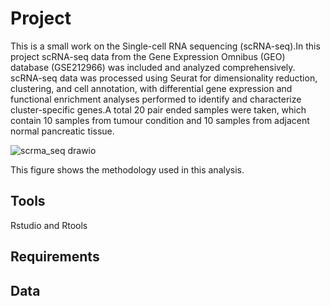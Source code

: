 # Project
This  is a small work on the Single-cell RNA sequencing (scRNA-seq).In this project scRNA-seq data from the Gene Expression Omnibus (GEO) database (GSE212966) was included and analyzed comprehensively. scRNA-seq data was processed using Seurat for dimensionality reduction, clustering, and cell annotation, with differential gene expression and functional enrichment analyses performed to identify and characterize cluster-specific genes.A total 20 pair ended samples were taken, which contain 10 samples from tumour condition and 10 samples from adjacent normal pancreatic tissue. 


![scrma_seq drawio](https://github.com/user-attachments/assets/6a878c54-945e-485b-a75d-76fec677c474)

This figure shows the methodology used in this analysis.

## Tools
Rstudio and Rtools
## Requirements

## Data



